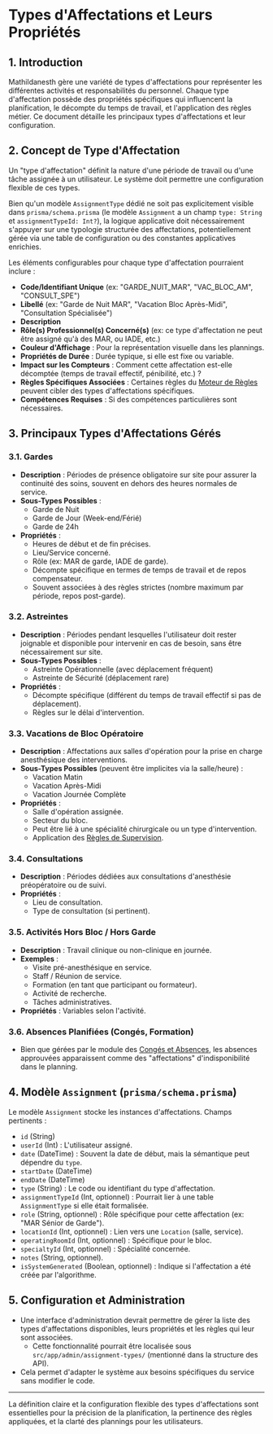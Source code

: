# Types d'Affectations et Leurs Propriétés

## 1. Introduction

Mathildanesth gère une variété de types d'affectations pour représenter les différentes activités et responsabilités du personnel. Chaque type d'affectation possède des propriétés spécifiques qui influencent la planification, le décompte du temps de travail, et l'application des règles métier. Ce document détaille les principaux types d'affectations et leur configuration.

## 2. Concept de Type d'Affectation

Un "type d'affectation" définit la nature d'une période de travail ou d'une tâche assignée à un utilisateur. Le système doit permettre une configuration flexible de ces types.

Bien qu'un modèle `AssignmentType` dédié ne soit pas explicitement visible dans `prisma/schema.prisma` (le modèle `Assignment` a un champ `type: String` et `assignmentTypeId: Int?`), la logique applicative doit nécessairement s'appuyer sur une typologie structurée des affectations, potentiellement gérée via une table de configuration ou des constantes applicatives enrichies.

Les éléments configurables pour chaque type d'affectation pourraient inclure :

- **Code/Identifiant Unique** (ex: "GARDE_NUIT_MAR", "VAC_BLOC_AM", "CONSULT_SPE")
- **Libellé** (ex: "Garde de Nuit MAR", "Vacation Bloc Après-Midi", "Consultation Spécialisée")
- **Description**
- **Rôle(s) Professionnel(s) Concerné(s)** (ex: ce type d'affectation ne peut être assigné qu'à des MAR, ou IADE, etc.)
- **Couleur d'Affichage** : Pour la représentation visuelle dans les plannings.
- **Propriétés de Durée** : Durée typique, si elle est fixe ou variable.
- **Impact sur les Compteurs** : Comment cette affectation est-elle décomptée (temps de travail effectif, pénibilité, etc.) ?
- **Règles Spécifiques Associées** : Certaines règles du [Moteur de Règles](../../03_Planning_Generation/01_Moteur_Regles.md) peuvent cibler des types d'affectations spécifiques.
- **Compétences Requises** : Si des compétences particulières sont nécessaires.

## 3. Principaux Types d'Affectations Gérés

### 3.1. Gardes

- **Description** : Périodes de présence obligatoire sur site pour assurer la continuité des soins, souvent en dehors des heures normales de service.
- **Sous-Types Possibles** :
  - Garde de Nuit
  - Garde de Jour (Week-end/Férié)
  - Garde de 24h
- **Propriétés** :
  - Heures de début et de fin précises.
  - Lieu/Service concerné.
  - Rôle (ex: MAR de garde, IADE de garde).
  - Décompte spécifique en termes de temps de travail et de repos compensateur.
  - Souvent associées à des règles strictes (nombre maximum par période, repos post-garde).

### 3.2. Astreintes

- **Description** : Périodes pendant lesquelles l'utilisateur doit rester joignable et disponible pour intervenir en cas de besoin, sans être nécessairement sur site.
- **Sous-Types Possibles** :
  - Astreinte Opérationnelle (avec déplacement fréquent)
  - Astreinte de Sécurité (déplacement rare)
- **Propriétés** :
  - Décompte spécifique (différent du temps de travail effectif si pas de déplacement).
  - Règles sur le délai d'intervention.

### 3.3. Vacations de Bloc Opératoire

- **Description** : Affectations aux salles d'opération pour la prise en charge anesthésique des interventions.
- **Sous-Types Possibles** (peuvent être implicites via la salle/heure) :
  - Vacation Matin
  - Vacation Après-Midi
  - Vacation Journée Complète
- **Propriétés** :
  - Salle d'opération assignée.
  - Secteur du bloc.
  - Peut être lié à une spécialité chirurgicale ou un type d'intervention.
  - Application des [Règles de Supervision](../04_Bloc_Operatoire/02_Regles_Supervision.md).

### 3.4. Consultations

- **Description** : Périodes dédiées aux consultations d'anesthésie préopératoire ou de suivi.
- **Propriétés** :
  - Lieu de consultation.
  - Type de consultation (si pertinent).

### 3.5. Activités Hors Bloc / Hors Garde

- **Description** : Travail clinique ou non-clinique en journée.
- **Exemples** :
  - Visite pré-anesthésique en service.
  - Staff / Réunion de service.
  - Formation (en tant que participant ou formateur).
  - Activité de recherche.
  - Tâches administratives.
- **Propriétés** : Variables selon l'activité.

### 3.6. Absences Planifiées (Congés, Formation)

- Bien que gérées par le module des [Congés et Absences](../02_Gestion_Conges_Absences/01_Processus_Gestion_Conges_Absences.md), les absences approuvées apparaissent comme des "affectations" d'indisponibilité dans le planning.

## 4. Modèle `Assignment` (`prisma/schema.prisma`)

Le modèle `Assignment` stocke les instances d'affectations. Champs pertinents :

- `id` (String)
- `userId` (Int) : L'utilisateur assigné.
- `date` (DateTime) : Souvent la date de début, mais la sémantique peut dépendre du `type`.
- `startDate` (DateTime)
- `endDate` (DateTime)
- `type` (String) : Le code ou identifiant du type d'affectation.
- `assignmentTypeId` (Int, optionnel) : Pourrait lier à une table `AssignmentType` si elle était formalisée.
- `role` (String, optionnel) : Rôle spécifique pour cette affectation (ex: "MAR Sénior de Garde").
- `locationId` (Int, optionnel) : Lien vers une `Location` (salle, service).
- `operatingRoomId` (Int, optionnel) : Spécifique pour le bloc.
- `specialtyId` (Int, optionnel) : Spécialité concernée.
- `notes` (String, optionnel).
- `isSystemGenerated` (Boolean, optionnel) : Indique si l'affectation a été créée par l'algorithme.

## 5. Configuration et Administration

- Une interface d'administration devrait permettre de gérer la liste des types d'affectations disponibles, leurs propriétés et les règles qui leur sont associées.
  - Cette fonctionnalité pourrait être localisée sous `src/app/admin/assignment-types/` (mentionné dans la structure des API).
- Cela permet d'adapter le système aux besoins spécifiques du service sans modifier le code.

---

La définition claire et la configuration flexible des types d'affectations sont essentielles pour la précision de la planification, la pertinence des règles appliquées, et la clarté des plannings pour les utilisateurs.
